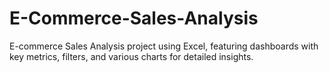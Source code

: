 # E-Commerce-Sales-Analysis
E-commerce Sales Analysis project using Excel, featuring dashboards with key metrics, filters, and various charts for detailed insights.
